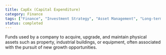 ```yaml
---
title: CapEx (Capital Expenditure)
category: Finance
tags: ["Finance", "Investment Strategy", "Asset Management", "Long-term Investments"]
status: completed
---
```

Funds used by a company to acquire, upgrade, and maintain physical assets such as property, industrial buildings, or equipment, often associated with the pursuit of new growth opportunities.